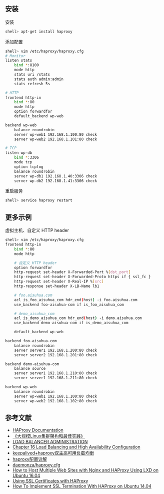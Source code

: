 ## 安装

安装

```sh
shell> apt-get install haproxy
```

添加配置

```sh
shell> vim /etc/haproxy/haproxy.cfg
# Monitor
listen stats
    bind *:8100
    mode http
    stats uri /stats
    stats auth admin:admin
    stats refresh 5s

# HTTP
frontend http-in
    bind *:80
    mode http
    option forwardfor
    default_backend wp-web

backend wp-web
    balance roundrobin
    server wp-web1 192.168.1.100:80 check
    server wp-web2 192.168.1.101:80 check

# TCP
listen wp-db
    bind *:3306
    mode tcp
    option tcplog
    balance roundrobin
    server wp-db1 192.168.1.40:3306 check
    server wp-db2 192.168.1.41:3306 check
```

重启服务

```sh
shell> service haproxy restart
```

## 更多示例

虚拟主机、自定义 HTTP header

```sh
shell> vim /etc/haproxy/haproxy.cfg
frontend http-in
    bind *:80
    mode http

    # 自定义 HTTP header
    option forwardfor
    http-request set-header X-Forwarded-Port %[dst_port]
    http-request set-header X-Forwarded-Proto https if { ssl_fc }
    http-request set-header X-Real-IP %[src]
    http-response set-header X-LB-Name lb1

    # foo.aisuhua.com
    acl is_foo_aisuhua_com hdr_end(host) -i foo.aisuhua.com
    use_backend foo-aisuhua-com if is_foo_aisuhua_com

    # demo_aisuhua_com
    acl is_demo_aisuhua_com hdr_end(host) -i demo.aisuhua.com
    use_backend demo-aisuhua-com if is_demo_aisuhua_com

    default_backend wp-web

backend foo-aisuhua-com
    balance roundrobin
    server server1 192.168.1.200:80 check
    server server2 192.168.1.201:80 check

backend demo-aisuhua-com
    balance source
    server server1 192.168.1.210:80 check
    server server1 192.168.1.211:80 check

backend wp-web
    balance roundrobin
    server wp-web1 192.168.1.100:80 check
    server wp-web2 192.168.1.102:80 check
```

## 参考文献

- [HAProxy Documentation](https://cbonte.github.io/haproxy-dconv/)
- [《大规模Linux集群架构和最佳实践》](https://read.douban.com/ebook/39297083/)
- [LOAD BALANCER ADMINISTRATION](https://access.redhat.com/documentation/en-us/red_hat_enterprise_linux/7/html/load_balancer_administration/index)
- [Chapter 16 Load Balancing and High Availability Configuration](https://docs.oracle.com/cd/E37670_01/E41138/html/ol6-loadbal.html)
- [keepalived+haproxy双主高可用负载均衡](http://blog.51cto.com/nmshuishui/1405486)
- [haproxy配置详解](http://blog.51cto.com/leejia/1421882)
- [daemonza/haproxy.cfg](https://gist.github.com/daemonza/1984806)
- [How to Host Multiple Web Sites with Nginx and HAProxy Using LXD on Ubuntu 16.04](https://www.digitalocean.com/community/tutorials/how-to-host-multiple-web-sites-with-nginx-and-haproxy-using-lxd-on-ubuntu-16-04)
- [Using SSL Certificates with HAProxy](https://serversforhackers.com/c/using-ssl-certificates-with-haproxy)
- [How To Implement SSL Termination With HAProxy on Ubuntu 14.04](https://www.digitalocean.com/community/tutorials/how-to-implement-ssl-termination-with-haproxy-on-ubuntu-14-04)
